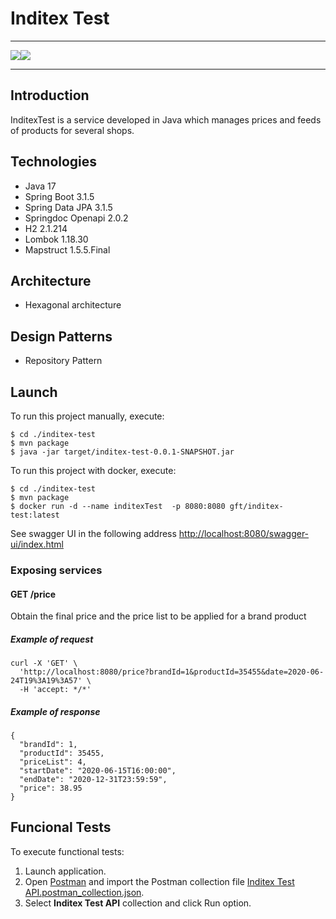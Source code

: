 
# Inditex Test

------

![](https://img.shields.io/badge/Lenguaje-java-blue.svg?style=for-the-badge)![](https://img.shields.io/badge/version-v0.0.1-success.svg?style=for-the-badge)

------
## Introduction

InditexTest is a service developed in Java which manages prices and feeds of products for several shops.


## Technologies
- Java 17
- Spring Boot 3.1.5
- Spring Data JPA 3.1.5
- Springdoc Openapi 2.0.2
- H2 2.1.214
- Lombok 1.18.30
- Mapstruct 1.5.5.Final

## Architecture
- Hexagonal architecture

## Design Patterns
- Repository Pattern

## Launch

To run this project manually, execute:
```
$ cd ./inditex-test
$ mvn package
$ java -jar target/inditex-test-0.0.1-SNAPSHOT.jar
```

To run this project with docker, execute:
```
$ cd ./inditex-test
$ mvn package
$ docker run -d --name inditexTest  -p 8080:8080 gft/inditex-test:latest
```

See swagger UI in the following address [http://localhost:8080/swagger-ui/index.html](http://localhost:8080/swagger-ui/index.html)

### Exposing services

#### **GET** **/price**
Obtain the final price and the price list to be applied for a brand product

##### Example of request
```
curl -X 'GET' \
  'http://localhost:8080/price?brandId=1&productId=35455&date=2020-06-24T19%3A19%3A57' \
  -H 'accept: */*'
```
##### Example of response
```
{
  "brandId": 1,
  "productId": 35455,
  "priceList": 4,
  "startDate": "2020-06-15T16:00:00",
  "endDate": "2020-12-31T23:59:59",
  "price": 38.95
}
```

## Funcional Tests

To execute functional tests:
1. Launch application.
2. Open [Postman](https://www.postman.com/) and import the Postman collection file [Inditex Test API.postman_collection.json](Inditex%20Test%20API.postman_collection.json).
3. Select **Inditex Test API** collection and click Run option.

